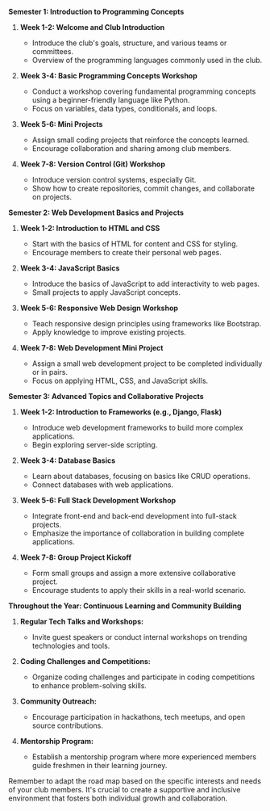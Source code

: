 




 **Semester 1: Introduction to Programming Concepts**

1. **Week 1-2: Welcome and Club Introduction**
    
    - Introduce the club's goals, structure, and various teams or committees.
    - Overview of the programming languages commonly used in the club.
2. **Week 3-4: Basic Programming Concepts Workshop**
    
    - Conduct a workshop covering fundamental programming concepts using a beginner-friendly language like Python.
    - Focus on variables, data types, conditionals, and loops.
3. **Week 5-6: Mini Projects**
    
    - Assign small coding projects that reinforce the concepts learned.
    - Encourage collaboration and sharing among club members.
4. **Week 7-8: Version Control (Git) Workshop**
    
    - Introduce version control systems, especially Git.
    - Show how to create repositories, commit changes, and collaborate on projects.

**Semester 2: Web Development Basics and Projects**

1. **Week 1-2: Introduction to HTML and CSS**
    
    - Start with the basics of HTML for content and CSS for styling.
    - Encourage members to create their personal web pages.
2. **Week 3-4: JavaScript Basics**
    
    - Introduce the basics of JavaScript to add interactivity to web pages.
    - Small projects to apply JavaScript concepts.
3. **Week 5-6: Responsive Web Design Workshop**
    
    - Teach responsive design principles using frameworks like Bootstrap.
    - Apply knowledge to improve existing projects.
4. **Week 7-8: Web Development Mini Project**
    
    - Assign a small web development project to be completed individually or in pairs.
    - Focus on applying HTML, CSS, and JavaScript skills.

**Semester 3: Advanced Topics and Collaborative Projects**

1. **Week 1-2: Introduction to Frameworks (e.g., Django, Flask)**
    
    - Introduce web development frameworks to build more complex applications.
    - Begin exploring server-side scripting.
2. **Week 3-4: Database Basics**
    
    - Learn about databases, focusing on basics like CRUD operations.
    - Connect databases with web applications.
3. **Week 5-6: Full Stack Development Workshop**
    
    - Integrate front-end and back-end development into full-stack projects.
    - Emphasize the importance of collaboration in building complete applications.
4. **Week 7-8: Group Project Kickoff**
    
    - Form small groups and assign a more extensive collaborative project.
    - Encourage students to apply their skills in a real-world scenario.

**Throughout the Year: Continuous Learning and Community Building**

1. **Regular Tech Talks and Workshops:**
    
    - Invite guest speakers or conduct internal workshops on trending technologies and tools.
2. **Coding Challenges and Competitions:**
    
    - Organize coding challenges and participate in coding competitions to enhance problem-solving skills.
3. **Community Outreach:**
    
    - Encourage participation in hackathons, tech meetups, and open source contributions.
4. **Mentorship Program:**
    
    - Establish a mentorship program where more experienced members guide freshmen in their learning journey.

Remember to adapt the road map based on the specific interests and needs of your club members. It's crucial to create a supportive and inclusive environment that fosters both individual growth and collaboration.